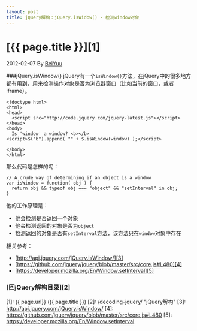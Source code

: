 ```yaml
---
layout: post
title: jQuery解构：jQuery.isWidow() - 检测window对象
---
```

# [{{ page.title }}][1]
2012-02-07 By [BeiYuu][]

###jQuery.isWindow()
jQuery有一个`isWindow()`方法，在jQuery中的很多地方都有用到，用来检测操作对象是否为浏览器窗口（比如当前的窗口，或者iframe）。

    <!doctype html>
    <html>
    <head>
      <script src="http://code.jquery.com/jquery-latest.js"></script>
    </head>
    <body>
      Is 'window' a window? <b></b>
    <script>$("b").append( "" + $.isWindow(window) );</script>
     
    </body>
    </html>

那么代码是怎样的呢：

    // A crude way of determining if an object is a window
    var isWindow = function( obj ) {
      return obj && typeof obj === "object" && "setInterval" in obj;
    }

他的工作原理是：
<ul>
	<li>他会检测是否返回一个对象</li>
	<li>他会检测返回的对象是否为<code>object</code></li>
	<li>检测返回的对象是否有<code>setInterval</code>方法，该方法只在<code>window</code>对象中存在</li>
</ul>

相关参考：

* [http://api.jquery.com/jQuery.isWindow/][3]
* [https://github.com/jquery/jquery/blob/master/src/core.js#L480][4]
* [https://developer.mozilla.org/En/Window.setInterval][5]

### [回jQuery解构目录][2]
[BeiYuu]:    http://beiyuu.com  "BeiYuu"
[jQuery]:   http://jquery.com/ "jQuery"
[1]:    {{ page.url}}  ({{ page.title }})
[2]:    /decoding-jquery/ "jQuery解构"
[3]:    http://api.jquery.com/jQuery.isWindow/
[4]:    https://github.com/jquery/jquery/blob/master/src/core.js#L480
[5]:    https://developer.mozilla.org/En/Window.setInterval
